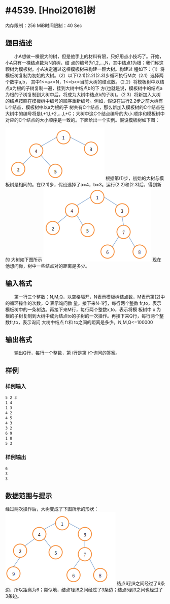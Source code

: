 # #4539. [Hnoi2016]树

内存限制：256 MiB时间限制：40 Sec

## 题目描述

　　小A想做一棵很大的树，但是他手上的材料有限，只好用点小技巧了。开始，小A只有一棵结点数为N的树，结
点的编号为1,2,&hellip;,N，其中结点1为根；我们称这颗树为模板树。小A决定通过这棵模板树来构建一颗大树。构建过
程如下：（1）将模板树复制为初始的大树。（2）以下(2.1)(2.2)(2.3)步循环执行M次（2.1）选择两个数字a,b，
其中1<=a<=N，1<=b<=当前大树的结点数。（2.2）将模板树中以结点a为根的子树复制一遍，挂到大树中结点b的下
方(也就是说，模板树中的结点a为根的子树复制到大树中后，将成为大树中结点b的子树)。（2.3）将新加入大树
的结点按照在模板树中编号的顺序重新编号。例如，假设在进行2.2步之前大树有L个结点，模板树中以a为根的子
树共有C个结点，那么新加入模板树的C个结点在大树中的编号将是L+1,L+2,&hellip;,L+C；大树中这C个结点编号的大小
顺序和模板树中对应的C个结点的大小顺序是一致的。下面给出一个实例。假设模板树如下图：

![](upload/201604/11(4).png)
根据第(1)步，初始的大树与模板树是相同的。在(2.1)步，假设选择了a=4，b=3。运行(2.2)和(2.3)后，得到新的
大树如下图所示
![](upload/201604/22(2).png)
现在他想问你，树中一些结点对的距离是多少。

## 输入格式

　　第一行三个整数：N,M,Q，以空格隔开，N表示模板树结点数，M表示第(2)中的循环操作的次数，Q 表示询问数
量。接下来N-1行，每行两个整数 fr,to，表示模板树中的一条树边。再接下来M行，每行两个整数x,to，表示将模
板树中 x 为根的子树复制到大树中成为结点to的子树的一次操作。再接下来Q行，每行两个整数fr,to，表示询问
大树中结点 fr和 to之间的距离是多少。N,M,Q<=100000

## 输出格式

　　输出Q行，每行一个整数，第 i行是第 i个询问的答案。

## 样例

### 样例输入

    
    5 2 3 
    1 4 
    1 3 
    4 2 
    4 5 
    4 3 
    3 2 
    6 9 
    1 8 
    5 3 
    

### 样例输出

    
    6
    3
    3
    

## 数据范围与提示

经过两次操作后，大树变成了下图所示的形状：
![](upload/201604/33(1).png)
结点6到9之间经过了6条边，所以距离为6；类似地，结点1到8之间经过了3条边；结点5到3之间也经过了3条边。

